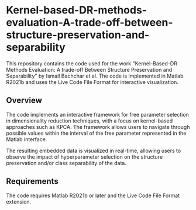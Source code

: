 # Kernel-based-DR-methods-evaluation-A-trade-off-between-structure-preservation-and-separability

This repository contains the code used for the work "Kernel-Based-DR Methods Evaluation: A trade-off Between Structure Preservation and Separability" 
by Ismail Bachchar et al. The code is implemented in Matlab R2021b and uses the Live Code File Format for interactive visualization.

## Overview

The code implements an interactive framework for free parameter selection in dimensionality reduction techniques, with a focus on 
kernel-based approaches such as KPCA. The framework allows users to navigate through possible values within the interval of the free 
parameter represented in the Matlab interface. 

The resulting embedded data is visualized in real-time, allowing users to observe the 
impact of hyperparameter selection on the structure preservation and/or class separability of the data.

## Requirements

The code requires Matlab R2021b or later and the Live Code File Format extension.
